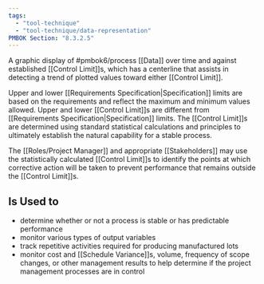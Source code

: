 ```yaml
---
tags:
  - "tool-technique"
  - "tool-technique/data-representation"
PMBOK Section: "8.3.2.5"
---
```

A graphic display of #pmbok6/process [[Data]] over time and against established [[Control Limit]]s, which has a centerline that assists in detecting a trend of plotted values toward either [[Control Limit]].

Upper and lower [[Requirements Specification|Specification]] limits are based on the requirements and reflect the maximum and minimum values allowed. Upper and lower [[Control Limit]]s are different from [[Requirements Specification|Specification]] limits. The [[Control Limit]]s are determined using standard statistical calculations and principles to ultimately establish the natural capability for a stable process.

The [[Roles/Project Manager]] and appropriate [[Stakeholders]] may use the statistically calculated [[Control Limit]]s to identify the points at which corrective action will be taken to prevent performance that remains outside the [[Control Limit]]s.
## Is Used to
- determine whether or not a process is stable or has predictable performance
- monitor various types of output variables
- track repetitive activities required for producing manufactured lots
- monitor cost and [[Schedule Variance]]s, volume, frequency of scope changes, or other management results to help determine if the project management processes are in control